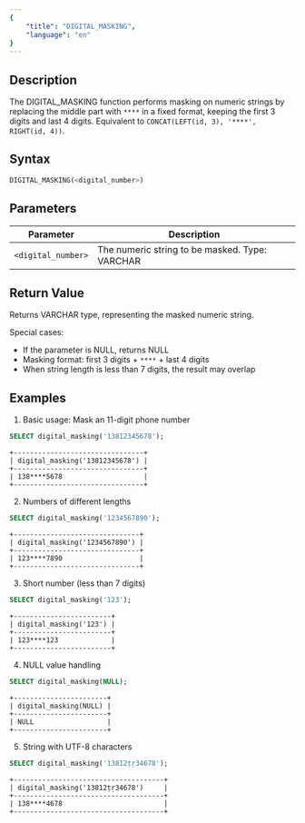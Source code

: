 ```yaml
---
{
    "title": "DIGITAL_MASKING",
    "language": "en"
}
---
```


## Description

The DIGITAL_MASKING function performs masking on numeric strings by replacing the middle part with `****` in a fixed format, keeping the first 3 digits and last 4 digits. Equivalent to `CONCAT(LEFT(id, 3), '****', RIGHT(id, 4))`.

## Syntax

```sql
DIGITAL_MASKING(<digital_number>)
```

## Parameters

| Parameter | Description |
| ------------------ | ----------------------------------------- |
| `<digital_number>` | The numeric string to be masked. Type: VARCHAR |

## Return Value

Returns VARCHAR type, representing the masked numeric string.

Special cases:
- If the parameter is NULL, returns NULL
- Masking format: first 3 digits + `****` + last 4 digits
- When string length is less than 7 digits, the result may overlap

## Examples

1. Basic usage: Mask an 11-digit phone number
```sql
SELECT digital_masking('13812345678');
```
```text
+--------------------------------+
| digital_masking('13812345678') |
+--------------------------------+
| 138****5678                    |
+--------------------------------+
```

2. Numbers of different lengths
```sql
SELECT digital_masking('1234567890');
```
```text
+-------------------------------+
| digital_masking('1234567890') |
+-------------------------------+
| 123****7890                   |
+-------------------------------+
```

3. Short number (less than 7 digits)
```sql
SELECT digital_masking('123');
```
```text
+------------------------+
| digital_masking('123') |
+------------------------+
| 123****123             |
+------------------------+
```

4. NULL value handling
```sql
SELECT digital_masking(NULL);
```
```text
+-----------------------+
| digital_masking(NULL) |
+-----------------------+
| NULL                  |
+-----------------------+
```

5. String with UTF-8 characters
```sql
SELECT digital_masking('13812ṭṛ34678');
```
```text
+-------------------------------------+
| digital_masking('13812ṭṛ34678')     |
+-------------------------------------+
| 138****4678                         |
+-------------------------------------+
```
